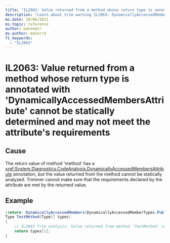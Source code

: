 ```yaml
---
title: "IL2063: Value returned from a method whose return type is annotated with 'DynamicallyAccessedMembersAttribute' cannot be statically determined and may not meet the attribute's requirements"
description: "Learn about trim warning IL2063: DynamicallyAccessedMembersMethodReturnValueCannotBeAnalyzed"
ms.date: 10/06/2021
ms.topic: reference
author: mateoatr
ms.author: matorre
f1_keywords:
  - "IL2063"
---
```

# IL2063: Value returned from a method whose return type is annotated with 'DynamicallyAccessedMembersAttribute' cannot be statically determined and may not meet the attribute's requirements

## Cause

The return value of method 'method' has a <xref:System.Diagnostics.CodeAnalysis.DynamicallyAccessedMembersAttribute> annotation, but the value returned from the method cannot be statically analyzed. Trimmer cannot make sure that the requirements declared by the attribute are met by the returned value.

## Example

```C#
[return: DynamicallyAccessedMembers(DynamicallyAccessedMemberTypes.PublicConstructors)]
Type TestMethod(Type[] types)
{
    // IL2063 Trim analysis: Value returned from method 'TestMethod' can not be statically determined and may not meet 'DynamicallyAccessedMembersAttribute' requirements.
    return types[1];
}
```
